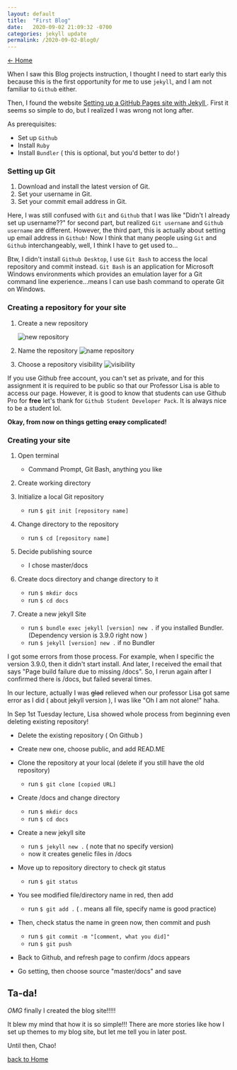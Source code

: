 ```yaml
---
layout: default
title:  "First Blog"
date:   2020-09-02 21:09:32 -0700
categories: jekyll update
permalink: /2020-09-02-Blog0/
---
```

[<- Home](https://keiyamo.github.io/)

When I saw this Blog projects instruction, I thought I need to start early this because this is the first opportunity for me to use `jekyll`, and I am not familiar to `Github` either.

Then, I found the website [Setting up a GitHub Pages site with Jekyll
](https://docs.github.com/en/github/working-with-github-pages/setting-up-a-github-pages-site-with-jekyll). First it seems so simple to do, but I realized I was wrong not long after.

As prerequisites:
*   Set up `Github`
*   Install `Ruby`
*   Install `Bundler` ( this is optional, but you'd better to do! )

### Setting up Git
1. Download and install the latest version of Git.
1. Set your username in Git.
1. Set your commit email address in Git.

Here, I was still confused with `Git` and `Github` that I was like "Didn't I already set up username??" for second part, but realized `Git username` and `Github username` are different. However, the third part, this is actually about setting up email address in `Github!` Now I think that many people using `Git` and `Github` interchangeably, well, I think I have to get used to...

Btw, I didn't install `Github Desktop`, I use `Git Bash` to access the local repository and commit instead. `Git Bash` is an application for Microsoft Windows environments which provides an emulation layer for a Git command line experience...means I can use bash command to operate Git on Windows.

### Creating a repository for your site

1. Create a new repository

      ![new repository](https://docs.github.com/assets/images/help/repository/repo-create.png)

1. Name the repository
   ![name repository](https://docs.github.com/assets/images/help/pages/create-repository-name-pages.png)

1. Choose a repository visibility
   ![visibility](https://docs.github.com/assets/images/help/repository/create-repository-public-private.png)

 If you use Github free account, you can't set as private, and for this assignment it is required to be public so that our Professor Lisa is able to access our page.
 However, it is good to know that students can use Github Pro for **free** let's thank for `Github Student Developer Pack`. It is always nice to be a student lol.



**Okay, from now on things getting ~~crazy~~ complicated!**

### Creating your site ###

1. Open terminal
    - Command Prompt, Git Bash, anything you like
1. Create working directory

1. Initialize a local Git repository
    - run `$ git init [repository name]`
1. Change directory to the repository
    - run `$ cd [repository name]`
1. Decide publishing source
    - I chose master/docs
1. Create docs directory and change directory to it
    - run `$ mkdir docs`
    - run `$ cd docs`
1. Create a new jekyll Site
    - run `$ bundle exec jekyll [version] new .` if you installed Bundler.
      (Dependency version is 3.9.0 right now )
    - run `$ jekyll [version] new .` if no Bundler

I got some errors from those process. For example, when I specific the version 3.9.0, then it didn't start install. And later, I received the email that says "Page build failure due to missing /docs". So, I rerun again after I confirmed there is /docs, but failed several times.

In our lecture, actually I was ~~glad~~ relieved when our professor Lisa got same error as I did ( about jekyll version ), I was like "Oh I am not alone!" haha.

In Sep 1st Tuesday lecture, Lisa showed whole process from beginning even deleting existing repository!

* Delete the existing repository ( On Github )
* Create new one, choose public, and add READ.ME
* Clone the repository at your local (delete if you still have the old repository)
  - run `$ git clone [copied URL] `
* Create /docs and change directory
  - run `$ mkdir docs`
  - run `$ cd docs`
* Create a new jekyll site
  - run `$ jekyll new .` ( note that no specify version)
  - now it creates genelic files in /docs
* Move up to repository directory to check git status
  - run `$ git status`
* You see modified file/directory name in red, then add
  - run `$ git add .` ( . means all file, specify name is good practice)
* Then, check status the name in green now, then commit and push
  - run `$ git commit -m "[comment, what you did]"`
  - run `$ git push`
* Back to Github, and refresh page to confirm /docs appears

* Go setting, then choose source "master/docs" and save

## Ta-da! ##

*OMG* finally I created the blog site!!!!!

It blew my mind that how it is so simple!!!
There are more stories like how I set up themes to my blog site, but let me tell you in later post.

Until then, Chao!

[back to Home](https://keiyamo.github.io/)
